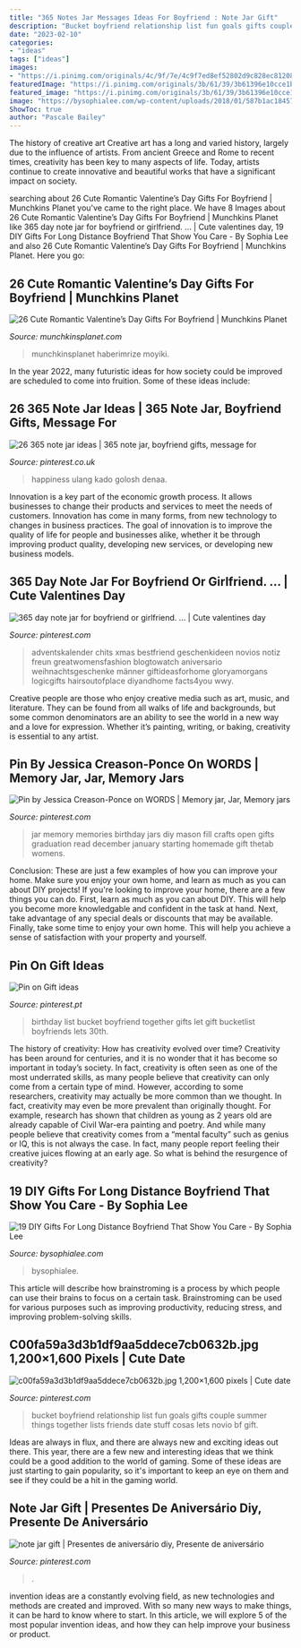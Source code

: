 ```yaml
---
title: "365 Notes Jar Messages Ideas For Boyfriend : Note Jar Gift"
description: "Bucket boyfriend relationship list fun goals gifts couple summer things together lists friends date stuff cosas lets novio bf gift"
date: "2023-02-10"
categories:
- "ideas"
tags: ["ideas"]
images:
- "https://i.pinimg.com/originals/4c/9f/7e/4c9f7ed8ef52802d9c828ec81208816f.jpg"
featuredImage: "https://i.pinimg.com/originals/3b/61/39/3b61396e10cce1bd552658b18f081ef6.jpg"
featured_image: "https://i.pinimg.com/originals/3b/61/39/3b61396e10cce1bd552658b18f081ef6.jpg"
image: "https://bysophialee.com/wp-content/uploads/2018/01/587b1ac18457feebf6aecae21063099b.jpg"
ShowToc: true
author: "Pascale Bailey"
---
```



The history of creative art
Creative art has a long and varied history, largely due to the influence of artists. From ancient Greece and Rome to recent times, creativity has been key to many aspects of life. Today, artists continue to create innovative and beautiful works that have a significant impact on society.

	

		
searching about 26 Cute Romantic Valentine’s Day Gifts For Boyfriend | Munchkins Planet you've came to the right place. We have 8 Images about 26 Cute Romantic Valentine’s Day Gifts For Boyfriend | Munchkins Planet like 365 day note jar for boyfriend or girlfriend. … | Cute valentines day, 19 DIY Gifts For Long Distance Boyfriend That Show You Care - By Sophia Lee and also 26 Cute Romantic Valentine’s Day Gifts For Boyfriend | Munchkins Planet. Here you go:
		
    
## 26 Cute Romantic Valentine’s Day Gifts For Boyfriend | Munchkins Planet

<img loading=lazy src="https://www.munchkinsplanet.com/wp-content/uploads/2020/01/diy-valentines-day-gifts-boyfriend-4.jpg" onerror="this.onerror=null;this.src='https://tse3.mm.bing.net/th?id=OIP.5Fg7i3-fMN2u3eZH32x95wHaFj&amp;pid=15.1';" alt="26 Cute Romantic Valentine’s Day Gifts For Boyfriend | Munchkins Planet">

_Source: munchkinsplanet.com_

>munchkinsplanet haberimrize moyiki. 

	

In the year 2022, many futuristic ideas for how society could be improved are scheduled to come into fruition. Some of these ideas include: 

    
## 26 365 Note Jar Ideas | 365 Note Jar, Boyfriend Gifts, Message For

<img loading=lazy src="https://i.pinimg.com/474x/08/b0/a1/08b0a11d6326d36a20382b349fd6c6a7.jpg?nii=t" onerror="this.onerror=null;this.src='https://tse3.mm.bing.net/th?id=OIP.fK4Nfh2GbsWh38v_INgG6QAAAA&amp;pid=15.1';" alt="26 365 note jar ideas | 365 note jar, boyfriend gifts, message for">

_Source: pinterest.co.uk_

>happiness ulang kado golosh denaa. 

	

Innovation is a key part of the economic growth process. It allows businesses to change their products and services to meet the needs of customers. Innovation has come in many forms, from new technology to changes in business practices. The goal of innovation is to improve the quality of life for people and businesses alike, whether it be through improving product quality, developing new services, or developing new business models.

    
## 365 Day Note Jar For Boyfriend Or Girlfriend. … | Cute Valentines Day

<img loading=lazy src="https://i.pinimg.com/originals/4c/9f/7e/4c9f7ed8ef52802d9c828ec81208816f.jpg" onerror="this.onerror=null;this.src='https://tse2.mm.bing.net/th?id=OIP.Lg7RKVt9Xtz_0YAMxdjJnQHaJ4&amp;pid=15.1';" alt="365 day note jar for boyfriend or girlfriend. … | Cute valentines day">

_Source: pinterest.com_

>adventskalender chits xmas bestfriend geschenkideen novios notiz freun greatwomensfashion blogtowatch aniversario weihnachtsgeschenke männer giftideasforhome gloryamorgans logicgifts hairsoutofplace diyandhome facts4you wwy. 

	

Creative people are those who enjoy creative media such as art, music, and literature. They can be found from all walks of life and backgrounds, but some common denominators are an ability to see the world in a new way and a love for expression. Whether it’s painting, writing, or baking, creativity is essential to any artist.

    
## Pin By Jessica Creason-Ponce On WORDS | Memory Jar, Jar, Memory Jars

<img loading=lazy src="https://i.pinimg.com/originals/3b/61/39/3b61396e10cce1bd552658b18f081ef6.jpg" onerror="this.onerror=null;this.src='https://tse2.mm.bing.net/th?id=OIP.zyt_aiBKVwJK3wDnvGlpzwHaMt&amp;pid=15.1';" alt="Pin by Jessica Creason-Ponce on WORDS | Memory jar, Jar, Memory jars">

_Source: pinterest.com_

>jar memory memories birthday jars diy mason fill crafts open gifts graduation read december january starting homemade gift thetab womens. 

	

Conclusion: These are just a few examples of how you can improve your home. Make sure you enjoy your own home, and learn as much as you can about DIY projects!
If you're looking to improve your home, there are a few things you can do. First, learn as much as you can about DIY. This will help you become more knowledgable and confident in the task at hand. Next, take advantage of any special deals or discounts that may be available. Finally, take some time to enjoy your own home. This will help you achieve a sense of satisfaction with your property and yourself.

    
## Pin On Gift Ideas

<img loading=lazy src="https://i.pinimg.com/736x/e5/85/5d/e5855d54dbc19779d8e6f1035551f839--the-boyfriend-boyfriend-gifts.jpg" onerror="this.onerror=null;this.src='https://tse2.mm.bing.net/th?id=OIP.vjeM8wjhAmpe9lQ15e2sxwHaJ3&amp;pid=15.1';" alt="Pin on Gift ideas">

_Source: pinterest.pt_

>birthday list bucket boyfriend together gifts let gift bucketlist boyfriends lets 30th. 

	

The history of creativity: How has creativity evolved over time?
Creativity has been around for centuries, and it is no wonder that it has become so important in today’s society. In fact, creativity is often seen as one of the most underrated skills, as many people believe that creativity can only come from a certain type of mind. However, according to some researchers, creativity may actually be more common than we thought. In fact, creativity may even be more prevalent than originally thought. For example, research has shown that children as young as 2 years old are already capable of Civil War-era painting and poetry. And while many people believe that creativity comes from a “mental faculty” such as genius or IQ, this is not always the case. In fact, many people report feeling their creative juices flowing at an early age. So what is behind the resurgence of creativity?

    
## 19 DIY Gifts For Long Distance Boyfriend That Show You Care - By Sophia Lee

<img loading=lazy src="https://bysophialee.com/wp-content/uploads/2018/01/587b1ac18457feebf6aecae21063099b.jpg" onerror="this.onerror=null;this.src='https://tse4.mm.bing.net/th?id=OIP.xZ1PAmj2C4CNLDy1vklJpAHaHa&amp;pid=15.1';" alt="19 DIY Gifts For Long Distance Boyfriend That Show You Care - By Sophia Lee">

_Source: bysophialee.com_

>bysophialee. 

	

This article will describe how brainstroming is a process by which people can use their brains to focus on a certain task. Brainstroming can be used for various purposes such as improving productivity, reducing stress, and improving problem-solving skills.

    
## C00fa59a3d3b1df9aa5ddece7cb0632b.jpg 1,200×1,600 Pixels | Cute Date

<img loading=lazy src="https://i.pinimg.com/originals/85/c2/2a/85c22a9705d96824fe681945d3e4df27.jpg" onerror="this.onerror=null;this.src='https://tse3.mm.bing.net/th?id=OIP.g0CZ6bCip9E1X62j2-3PcAHaJ4&amp;pid=15.1';" alt="c00fa59a3d3b1df9aa5ddece7cb0632b.jpg 1,200×1,600 pixels | Cute date">

_Source: pinterest.com_

>bucket boyfriend relationship list fun goals gifts couple summer things together lists friends date stuff cosas lets novio bf gift. 

	

Ideas are always in flux, and there are always new and exciting ideas out there. This year, there are a few new and interesting ideas that we think could be a good addition to the world of gaming. Some of these ideas are just starting to gain popularity, so it's important to keep an eye on them and see if they could be a hit in the gaming world.

    
## Note Jar Gift | Presentes De Aniversário Diy, Presente De Aniversário

<img loading=lazy src="https://i.pinimg.com/736x/4b/86/0f/4b860fa1e64e032249777d5b47f83241.jpg" onerror="this.onerror=null;this.src='https://tse4.mm.bing.net/th?id=OIP.yFOgo528wu_V0sctY_oWvgHaKn&amp;pid=15.1';" alt="note jar gift | Presentes de aniversário diy, Presente de aniversário">

_Source: pinterest.com_

>. 

	

invention ideas are a constantly evolving field, as new technologies and methods are created and improved. With so many new ways to make things, it can be hard to know where to start. In this article, we will explore 5 of the most popular invention ideas, and how they can help improve your business or product.

